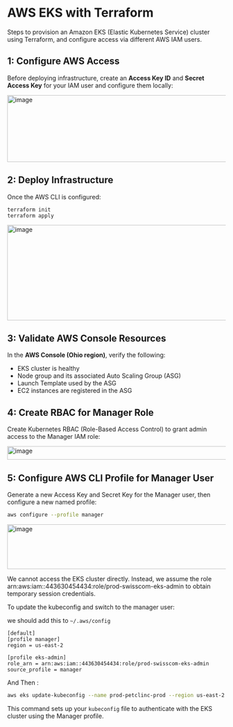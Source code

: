 #  AWS EKS  with Terraform


Steps to provision an Amazon EKS (Elastic Kubernetes Service) cluster using Terraform, and configure access via different AWS IAM users.

## 1: Configure AWS Access

Before deploying infrastructure, create an **Access Key ID** and **Secret Access Key** for your IAM user and configure them locally:

<img width="1039" height="154" alt="image" src="https://github.com/user-attachments/assets/ff54890b-96ed-4e50-94ca-e325aaa200b0" />

## 2: Deploy Infrastructure 

Once the AWS CLI is configured:
```
terraform init
terraform apply
```
<img width="961" height="220" alt="image" src="https://github.com/user-attachments/assets/c522f5ab-93bc-413c-b3c4-433632879a4f" />


## 3: Validate AWS Console Resources

In the **AWS Console (Ohio region)**, verify the following:

- EKS cluster is healthy
- Node group and its associated Auto Scaling Group (ASG)
- Launch Template used by the ASG
- EC2 instances are registered in the ASG

## 4: Create RBAC for Manager Role

Create Kubernetes RBAC (Role-Based Access Control) to grant admin access to the Manager IAM role:

<img width="823" height="31" alt="image" src="https://github.com/user-attachments/assets/e183fd2c-20ba-46ae-b19d-ab0f443f5fbc" />

## 5: Configure AWS CLI Profile for Manager User 

Generate a new Access Key and Secret Key for the Manager user, then configure a new named profile:

```bash
aws configure --profile manager
```

<img width="1087" height="103" alt="image" src="https://github.com/user-attachments/assets/d6b23399-b887-49c6-9abd-cdccedfefdef" />


We cannot access the EKS cluster directly. Instead, we assume the role arn:aws:iam::443630454434:role/prod-swisscom-eks-admin to obtain temporary session credentials.

To update the kubeconfig and switch to the manager user:

we should add this to `~/.aws/config`

```
[default]
[profile manager]
region = us-east-2

[profile eks-admin]
role_arn = arn:aws:iam::443630454434:role/prod-swisscom-eks-admin
source_profile = manager
```

 And Then :
 
```bash
aws eks update-kubeconfig --name prod-petclinc-prod --region us-east-2 --profile eks-admin
```

This command sets up your `kubeconfig` file to authenticate with the EKS cluster using the Manager profile.
